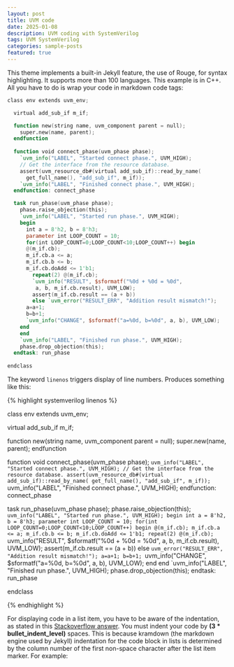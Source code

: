 ```yaml
---
layout: post
title: UVM code
date: 2025-01-08
description: UVM coding with SystemVerilog
tags: UVM SystemVerilog
categories: sample-posts
featured: true
---
```


This theme implements a built-in Jekyll feature, the use of Rouge, for syntax highlighting.
It supports more than 100 languages.
This example is in C++.
All you have to do is wrap your code in markdown code tags:



```verilog
class env extends uvm_env;

  virtual add_sub_if m_if;

  function new(string name, uvm_component parent = null);
    super.new(name, parent);
  endfunction
  
  function void connect_phase(uvm_phase phase);
    `uvm_info("LABEL", "Started connect phase.", UVM_HIGH);
    // Get the interface from the resource database.
    assert(uvm_resource_db#(virtual add_sub_if)::read_by_name(
      get_full_name(), "add_sub_if", m_if));
    `uvm_info("LABEL", "Finished connect phase.", UVM_HIGH);
  endfunction: connect_phase

  task run_phase(uvm_phase phase);
    phase.raise_objection(this);
    `uvm_info("LABEL", "Started run phase.", UVM_HIGH);
    begin
      int a = 8'h2, b = 8'h3;
      parameter int LOOP_COUNT = 10;
      for(int LOOP_COUNT=0;LOOP_COUNT<10;LOOP_COUNT++) begin
      @(m_if.cb);
      m_if.cb.a <= a;
      m_if.cb.b <= b;
      m_if.cb.doAdd <= 1'b1;
        repeat(2) @(m_if.cb);
        `uvm_info("RESULT", $sformatf("%0d + %0d = %0d", 
         a, b, m_if.cb.result), UVM_LOW);
        assert(m_if.cb.result == (a + b))
        else `uvm_error("RESULT_ERR", "Addition result mismatch!");
      a=a+1;
      b=b+1;
      `uvm_info("CHANGE", $sformatf("a=%0d, b=%0d", a, b), UVM_LOW);
    end
    end
    `uvm_info("LABEL", "Finished run phase.", UVM_HIGH);
    phase.drop_objection(this);
  endtask: run_phase
  
endclass
```

The keyword `linenos` triggers display of line numbers.
Produces something like this:


{% highlight systemverilog linenos %}

class env extends uvm_env;

  virtual add_sub_if m_if;

  function new(string name, uvm_component parent = null);
    super.new(name, parent);
  endfunction
  
  function void connect_phase(uvm_phase phase);
    `uvm_info("LABEL", "Started connect phase.", UVM_HIGH);
    // Get the interface from the resource database.
    assert(uvm_resource_db#(virtual add_sub_if)::read_by_name(
      get_full_name(), "add_sub_if", m_if));
    `uvm_info("LABEL", "Finished connect phase.", UVM_HIGH);
  endfunction: connect_phase

  task run_phase(uvm_phase phase);
    phase.raise_objection(this);
    `uvm_info("LABEL", "Started run phase.", UVM_HIGH);
    begin
      int a = 8'h2, b = 8'h3;
      parameter int LOOP_COUNT = 10;
      for(int LOOP_COUNT=0;LOOP_COUNT<10;LOOP_COUNT++) begin
      @(m_if.cb);
      m_if.cb.a <= a;
      m_if.cb.b <= b;
      m_if.cb.doAdd <= 1'b1;
        repeat(2) @(m_if.cb);
        `uvm_info("RESULT", $sformatf("%0d + %0d = %0d", 
         a, b, m_if.cb.result), UVM_LOW);
        assert(m_if.cb.result == (a + b))
        else `uvm_error("RESULT_ERR", "Addition result mismatch!");
      a=a+1;
      b=b+1;
      `uvm_info("CHANGE", $sformatf("a=%0d, b=%0d", a, b), UVM_LOW);
    end
    end
    `uvm_info("LABEL", "Finished run phase.", UVM_HIGH);
    phase.drop_objection(this);
  endtask: run_phase
  
endclass

{% endhighlight %}

For displaying code in a list item, you have to be aware of the indentation, as stated in this [Stackoverflow answer](https://stackoverflow.com/questions/34987908/embed-a-code-block-in-a-list-item-with-proper-indentation-in-kramdown/38090598#38090598). You must indent your code by **(3 \* bullet_indent_level)** spaces. This is because kramdown (the markdown engine used by Jekyll) indentation for the code block in lists is determined by the column number of the first non-space character after the list item marker. For example:

